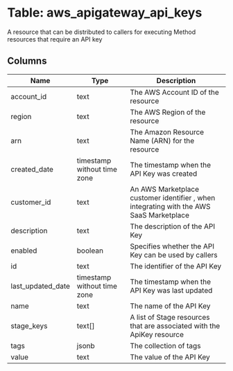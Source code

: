 
# Table: aws_apigateway_api_keys
A resource that can be distributed to callers for executing Method resources that require an API key
## Columns
| Name        | Type           | Description  |
| ------------- | ------------- | -----  |
|account_id|text|The AWS Account ID of the resource|
|region|text|The AWS Region of the resource|
|arn|text|The Amazon Resource Name (ARN) for the resource|
|created_date|timestamp without time zone|The timestamp when the API Key was created|
|customer_id|text|An AWS Marketplace customer identifier , when integrating with the AWS SaaS Marketplace|
|description|text|The description of the API Key|
|enabled|boolean|Specifies whether the API Key can be used by callers|
|id|text|The identifier of the API Key|
|last_updated_date|timestamp without time zone|The timestamp when the API Key was last updated|
|name|text|The name of the API Key|
|stage_keys|text[]|A list of Stage resources that are associated with the ApiKey resource|
|tags|jsonb|The collection of tags|
|value|text|The value of the API Key|
